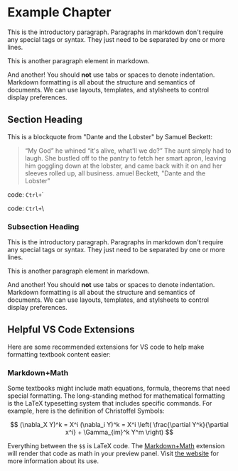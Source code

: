 # Example Chapter

This is the introductory paragraph. Paragraphs in markdown don't require any special tags or syntax. They just need to be separated by one or more lines. 

This is another paragraph element in markdown. 

And another! You should **not** use tabs or spaces to denote indentation. Markdown formatting is all about the structure and semantics of documents. We can use layouts, templates, and stylsheets to control display preferences. 

## Section Heading

This is a blockquote from "Dante and the Lobster" by Samuel Beckett:

> “My God” he whined “it's alive, what'll we do?” The aunt simply had to laugh. She bustled off to the pantry to fetch her smart apron, leaving him goggling down at the lobster, and came back with it on and her sleeves rolled up, all business.
amuel Beckett, "Dante and the Lobster"

code: `Ctrl+`\`

code: `Ctrl+`\



### Subsection Heading

This is the introductory paragraph. Paragraphs in markdown don't require any special tags or syntax. They just need to be separated by one or more lines. 

This is another paragraph element in markdown. 

And another! You should **not** use tabs or spaces to denote indentation. Markdown formatting is all about the structure and semantics of documents. We can use layouts, templates, and stylsheets to control display preferences. 

## Helpful VS Code Extensions

Here are some recommended extensions for VS code to help make formatting textbook content easier:

### Markdown+Math

Some textbooks might include math equations, formula, theorems that need special formatting. The long-standing method for mathematical formatting is the LaTeX typesetting system that includes specific commands. For example, here is the definition of Christoffel Symbols:

$$
(\nabla_X Y)^k = X^i (\nabla_i Y)^k = X^i \left( \frac{\partial Y^k}{\partial x^i} + \Gamma_{im}^k Y^m \right)
$$

Everything between the `$$` is LaTeX code. The [Markdown+Math](https://marketplace.visualstudio.com/items?itemName=goessner.mdmath) extension will render that code as math in your preview panel. Visit [the website](https://marketplace.visualstudio.com/items?itemName=goessner.mdmath) for more information about its use.
